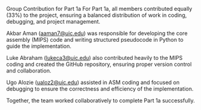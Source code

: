 Group Contribution for Part 1a
For Part 1a, all members contributed equally (33%) to the project, ensuring a balanced distribution of work in coding, debugging, and project management.

Akbar Aman (aaman7@uic.edu) was responsible for developing the core assembly (MIPS) code and writing structured pseudocode in Python to guide the implementation.

Luke Abraham (lukeca3@uic.edu) also contributed heavily to the MIPS coding and created the GitHub repository, ensuring proper version control and collaboration.

Ugo Alozie (ualoz2@uic.edu) assisted in ASM coding and focused on debugging to ensure the correctness and efficiency of the implementation.

Together, the team worked collaboratively to complete Part 1a successfully.
